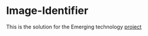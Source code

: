 # Image-Identifier
This is the solution for the Emerging technology [project](https://emerging-technologies.github.io/problems/project.html)
